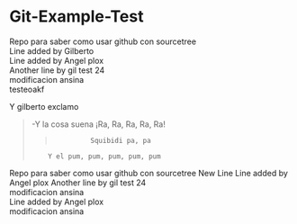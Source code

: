 # Git-Example-Test
Repo para saber como usar github con sourcetree  
Line added by Gilberto  
Line added by Angel plox   
Another line by gil test 24  
modificacion ansina  
testeoakf  

Y gilberto exclamo
>   -Y la cosa suena ¡Ra, Ra, Ra, Ra, Ra! 
>>              Squibidi pa, pa 
>         Y el pum, pum, pum, pum, pum 
Repo para saber como usar github con sourcetree
New Line 
Line added by Angel plox 
Another line by gil test 24  
modificacion ansina  
Line added by Angel plox  
modificacion ansina  
